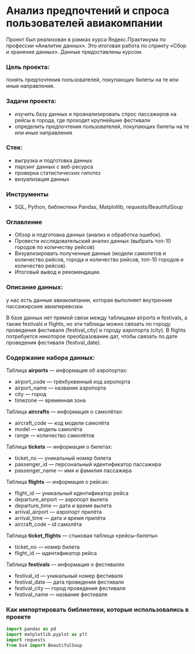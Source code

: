 # Анализ предпочтений и спроса пользователей авиакомпании

Проект был реализован в рамках курса Яндекс.Практикума по профессии «Аналитик данных». Это итоговая работа по спринту «Сбор и хранение данных». Данные предоставлены курсом.

### Цель проекта: 
понять предпочтения пользователей, покупающих билеты на те или иные направления.


### Задачи проекта:
- изучить базу данных и проанализировать спрос пассажиров на рейсы в города, где проходят крупнейшие фестивали
- определить предпочтения пользователей, покупающих билеты на те или иные направления

### Стек:
- выгрузка и подготовка данных
- парсинг данных с веб-ресурса
- проверка статистических гипотез
- визуализация данных

### Инструменты
- SQL, Python, библиотеки Pandas, Matplotlib, requests/BeautifulSoup

### Оглавление
- Обзор и подготовка данных (анализ и обработка ошибок).
- Провести исследовательский анализ данных (выбрать топ-10 городов по количеству рейсов)
- Визуализировать полученные данные (модели самолетов и количество рейсов, города и количество рейсов, топ-10 городов и количество рейсов).
- Итоговый вывод и рекомендации.

### Описание данных:
у нас есть данные авиакомпании, которая выполняет внутренние пассажирские авиаперевозки.

В базе данных нет прямой связи между таблицами airports и festivals, а также festivals и flights, но эти таблицы можно связать по городу проведения фестиваля (festival_city) и городу аэропорта (city). В flights потребуется некоторое преобразование дат, чтобы связать  по дате проведения фестиваля (festival_date). 

### Содержание набора данных:
Таблица **airports** — информация об аэропортах:
- airport_code — трёхбуквенный код аэропорта
- airport_name — название аэропорта
- city — город
- timezone — временная зона

Таблица **aircrafts** — информация о самолётах:
- aircraft_code — код модели самолёта
- model — модель самолёта
- range — количество самолётов

Таблица **tickets** — информация о билетах:
- ticket_no — уникальный номер билета
- passenger_id — персональный идентификатор пассажира
- passenger_name — имя и фамилия пассажира

Таблица **flights** — информация о рейсах:
- flight_id — уникальный идентификатор рейса
- departure_airport — аэропорт вылета
- departure_time — дата и время вылета
- arrival_airport — аэропорт прилёта
- arrival_time — дата и время прилёта
- aircraft_code – id самолёта

Таблица **ticket_flights** — стыковая таблица «рейсы-билеты»
- ticket_no — номер билета
- flight_id — идентификатор рейса

Таблица **festivals** — информация о фестивалях
- festival_id — уникальный номер фестиваля
- festival_date — дата проведения фестиваля
- festival_city — город проведения фестиваля
- festival_name — название фестиваля

### Как импортировать библиотеки, которые использовались в проекте


```python
import pandas as pd
import matplotlib.pyplot as plt
import requests
from bs4 import BeautifulSoup
```
